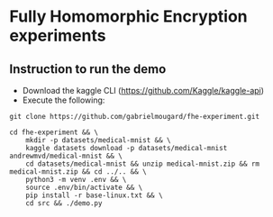 # Fully Homomorphic Encryption experiments


## Instruction to run the demo

* Download the kaggle CLI (https://github.com/Kaggle/kaggle-api)
* Execute the following:

```
git clone https://github.com/gabrielmougard/fhe-experiment.git

cd fhe-experiment && \
    mkdir -p datasets/medical-mnist && \
    kaggle datasets download -p datasets/medical-mnist andrewmvd/medical-mnist && \
    cd datasets/medical-mnist && unzip medical-mnist.zip && rm medical-mnist.zip && cd ../.. && \
    python3 -m venv .env && \
    source .env/bin/activate && \
    pip install -r base-linux.txt && \
    cd src && ./demo.py 
```